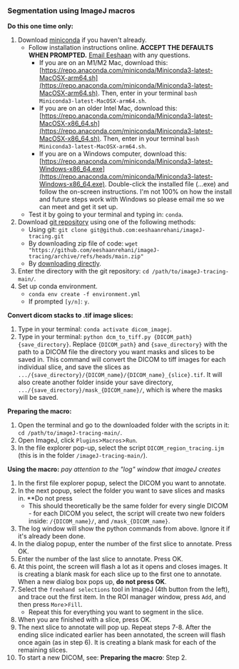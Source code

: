 ### Segmentation using ImageJ macros

**Do this one time only:**  
1. Download [miniconda](https://docs.conda.io/en/latest/miniconda.html) if you haven't already.
    * Follow installation instructions online. **ACCEPT THE DEFAULTS WHEN PROMPTED.** [Email Eeshaan](mailto:er479@cornell.edu) with any questions.
        * If you are on an M1/M2 Mac, download this: [https://repo.anaconda.com/miniconda/Miniconda3-latest-MacOSX-arm64.sh](https://repo.anaconda.com/miniconda/Miniconda3-latest-MacOSX-arm64.sh). Then, enter in your terminal `bash Miniconda3-latest-MacOSX-arm64.sh`.
        * If you are on an older Intel Mac, download this: [https://repo.anaconda.com/miniconda/Miniconda3-latest-MacOSX-x86_64.sh](https://repo.anaconda.com/miniconda/Miniconda3-latest-MacOSX-x86_64.sh). Then, enter in your terminal `bash Miniconda3-latest-MacOSX-arm64.sh`.
        * If you are on a Windows computer, download this: [https://repo.anaconda.com/miniconda/Miniconda3-latest-Windows-x86_64.exe](https://repo.anaconda.com/miniconda/Miniconda3-latest-Windows-x86_64.exe). Double-click the installed file (...exe) and follow the on-screen instructions. I'm not 100% on how the install and future steps work with Windows so please email me so we can meet and get it set up.  
    * Test it by going to your terminal and typing in: `conda`.
2. Download [git repository](https://github.com/eeshaanrehani/imageJ-tracing) using one of the following methods:
    * Using git: `git clone git@github.com:eeshaanrehani/imageJ-tracing.git`
    * By downloading zip file of code: `wget "https://github.com/eeshaanrehani/imageJ-tracing/archive/refs/heads/main.zip"`
    * By [downloading directly](https://github.com/eeshaanrehani/imageJ-tracing/archive/refs/heads/main.zip).
3. Enter the directory with the git repository: `cd /path/to/imageJ-tracing-main/`.
4. Set up conda environment.
    * `conda env create -f environment.yml`
    * If prompted `[y/n]`: `y`.

**Convert dicom stacks to .tif image slices:**
1. Type in your terminal: `conda activate dicom_imagej`.
2. Type in your terminal: `python dcm_to_tiff.py {DICOM_path} {save_directory}`. Replace `{DICOM_path}` and `{save_directory}` with the path to a DICOM file the directory you want masks and slices to be saved in. This command will convert the DICOM to tiff images for each individual slice, and save the slices as `.../{save_directory}/{DICOM_name}/{DICOM_name}_{slice}.tif`. It will also create another folder inside your save directory, `.../{save_directory}/mask_{DICOM_name}/`, which is where the masks will be saved. 

**Preparing the macro:**  
1. Open the terminal and go to the downloaded folder with the scripts in it: `cd /path/to/imageJ-tracing-main/`.
2. Open ImageJ, click `Plugins`>`Macros`>`Run`.
3. In the file explorer pop-up, select the script `DICOM_region_tracing.ijm` (this is in the folder `/imageJ-tracing-main/`).

**Using the macro:** _pay attention to the "log" window that imageJ creates_
1. In the first file explorer popup, select the DICOM you want to annotate.
2. In the next popup, select the folder you want to save slices and masks in. **Do not press 
    * This should theoretically be the same folder for every single DICOM - for each DICOM you select, the script will create two new folders inside: `/{DICOM_name}/`, and `/mask_{DICOM_name}`.
3. The log window will show the python commands from above. Ignore it if it's already been done.
4. In the dialog popup, enter the number of the first slice to annotate. Press OK.
5. Enter the number of the last slice to annotate. Press OK.
6. At this point, the screen will flash a lot as it opens and closes images. It is creating a blank mask for each slice up to the first one to annotate. When a new dialog box pops up, **do not press OK**.
7. Select the `freehand selections` tool in ImageJ (4th button from the left), and trace out the first item. In the ROI manager window, press `Add`, and then press `More`>`Fill`.
    * Repeat this for everything you want to segment in the slice.
8. When you are finished with a slice, press OK.
9. The next slice to annotate will pop up. Repeat steps 7-8. After the ending slice indicated earlier has been annotated, the screen will flash once again (as in step 6). It is creating a blank mask for each of the remaining slices. 
10. To start a new DICOM, see: **Preparing the macro**: Step 2.
